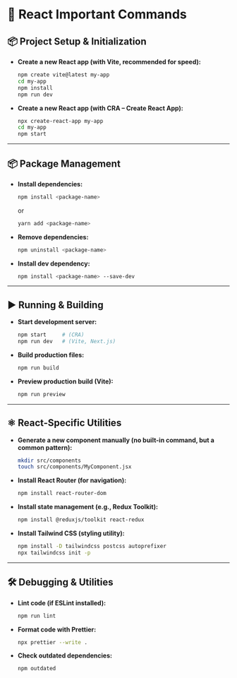 # 🚀 React Important Commands

## 📦 Project Setup & Initialization
- **Create a new React app (with Vite, recommended for speed):**
  ```bash
  npm create vite@latest my-app
  cd my-app
  npm install
  npm run dev
  ```

- **Create a new React app (with CRA – Create React App):**
  ```bash
  npx create-react-app my-app
  cd my-app
  npm start
  ```

---

## 📦 Package Management
- **Install dependencies:**
  ```bash
  npm install <package-name>
  ```
  or
  ```bash
  yarn add <package-name>
  ```

- **Remove dependencies:**
  ```bash
  npm uninstall <package-name>
  ```

- **Install dev dependency:**
  ```bash
  npm install <package-name> --save-dev
  ```

---

## ▶️ Running & Building
- **Start development server:**
  ```bash
  npm start     # (CRA)
  npm run dev   # (Vite, Next.js)
  ```

- **Build production files:**
  ```bash
  npm run build
  ```

- **Preview production build (Vite):**
  ```bash
  npm run preview
  ```

---

## ⚛️ React-Specific Utilities
- **Generate a new component manually (no built-in command, but a common pattern):**
  ```bash
  mkdir src/components
  touch src/components/MyComponent.jsx
  ```

- **Install React Router (for navigation):**
  ```bash
  npm install react-router-dom
  ```

- **Install state management (e.g., Redux Toolkit):**
  ```bash
  npm install @reduxjs/toolkit react-redux
  ```

- **Install Tailwind CSS (styling utility):**
  ```bash
  npm install -D tailwindcss postcss autoprefixer
  npx tailwindcss init -p
  ```

---

## 🛠 Debugging & Utilities
- **Lint code (if ESLint installed):**
  ```bash
  npm run lint
  ```

- **Format code with Prettier:**
  ```bash
  npx prettier --write .
  ```

- **Check outdated dependencies:**
  ```bash
  npm outdated
  ```
